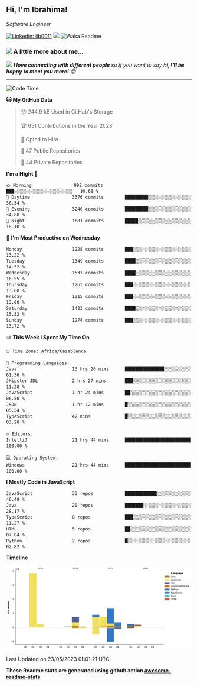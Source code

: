 <h2>Hi, I'm Ibrahima! </h2>
<p><em>Software Engineer 
</em></p>


[![Linkedin: iib0011](https://img.shields.io/badge/-iib0011-blue?style=flat-square&logo=Linkedin&logoColor=white&link=https://www.linkedin.com/in/iib0011/)](https://www.linkedin.com/in/iib0011/)
![](https://visitor-badge.glitch.me/badge?page_id=iib0011)
![Waka Readme](https://github.com/iib0011/iib0011/workflows/Waka%20Readme/badge.svg)


### <img src="https://media.giphy.com/media/VgCDAzcKvsR6OM0uWg/giphy.gif" width="50"> A little more about me...  


<img src="https://media.giphy.com/media/LnQjpWaON8nhr21vNW/giphy.gif" width="60"> <em><b>I love connecting with different people</b> so if you want to say <b>hi, I'll be happy to meet you more!</b> 😊</em>

---
<!--START_SECTION:waka-->
![Code Time](http://img.shields.io/badge/Code%20Time-2%2C072%20hrs%2016%20mins-blue)

**🐱 My GitHub Data** 

> 📦 244.9 kB Used in GitHub's Storage 
 > 
> 🏆 651 Contributions in the Year 2023
 > 
> 💼 Opted to Hire
 > 
> 📜 47 Public Repositories 
 > 
> 🔑 44 Private Repositories 
 > 
**I'm a Night 🦉** 

```text
🌞 Morning                992 commits         ███░░░░░░░░░░░░░░░░░░░░░░   10.68 % 
🌆 Daytime                3376 commits        █████████░░░░░░░░░░░░░░░░   36.34 % 
🌃 Evening                3240 commits        █████████░░░░░░░░░░░░░░░░   34.88 % 
🌙 Night                  1681 commits        █████░░░░░░░░░░░░░░░░░░░░   18.10 % 
```
📅 **I'm Most Productive on Wednesday** 

```text
Monday                   1228 commits        ███░░░░░░░░░░░░░░░░░░░░░░   13.22 % 
Tuesday                  1349 commits        ████░░░░░░░░░░░░░░░░░░░░░   14.52 % 
Wednesday                1537 commits        ████░░░░░░░░░░░░░░░░░░░░░   16.55 % 
Thursday                 1263 commits        ███░░░░░░░░░░░░░░░░░░░░░░   13.60 % 
Friday                   1215 commits        ███░░░░░░░░░░░░░░░░░░░░░░   13.08 % 
Saturday                 1423 commits        ████░░░░░░░░░░░░░░░░░░░░░   15.32 % 
Sunday                   1274 commits        ███░░░░░░░░░░░░░░░░░░░░░░   13.72 % 
```


📊 **This Week I Spent My Time On** 

```text
🕑︎ Time Zone: Africa/Casablanca

💬 Programming Languages: 
Java                     13 hrs 20 mins      ███████████████░░░░░░░░░░   61.36 % 
JHipster JDL             2 hrs 27 mins       ███░░░░░░░░░░░░░░░░░░░░░░   11.28 % 
JavaScript               1 hr 24 mins        ██░░░░░░░░░░░░░░░░░░░░░░░   06.50 % 
JSON                     1 hr 12 mins        █░░░░░░░░░░░░░░░░░░░░░░░░   05.54 % 
TypeScript               42 mins             █░░░░░░░░░░░░░░░░░░░░░░░░   03.28 % 

🔥 Editors: 
IntelliJ                 21 hrs 44 mins      █████████████████████████   100.00 % 

💻 Operating System: 
Windows                  21 hrs 44 mins      █████████████████████████   100.00 % 
```

**I Mostly Code in JavaScript** 

```text
JavaScript               33 repos            ████████████░░░░░░░░░░░░░   46.48 % 
Java                     20 repos            ███████░░░░░░░░░░░░░░░░░░   28.17 % 
TypeScript               8 repos             ███░░░░░░░░░░░░░░░░░░░░░░   11.27 % 
HTML                     5 repos             ██░░░░░░░░░░░░░░░░░░░░░░░   07.04 % 
Python                   2 repos             █░░░░░░░░░░░░░░░░░░░░░░░░   02.82 % 
```



**Timeline**

![Lines of Code chart](https://raw.githubusercontent.com/iib0011/iib0011/master/assets/bar_graph.png)


 Last Updated on 23/05/2023 01:01:21 UTC
<!--END_SECTION:waka-->

**These Readme stats are generated using github action [awesome-readme-stats](https://github.com/iib0011/waka-readme-stats)**
